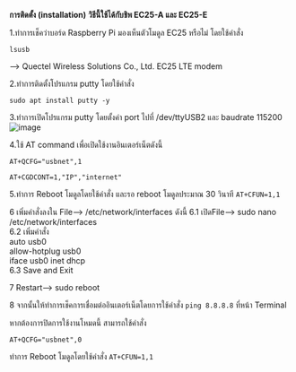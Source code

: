 **การติดตั้ง (installation)**
**วิธีนี้ใช้ได้กับชิพ EC25-A และ EC25-E**

1.ทำการเช็คว่าบอร์ด Raspberry Pi มองเห็นตัวโมดูล EC25 หรือไม่ โดยใช้คำสั่ง 

`lsusb`

--> Quectel Wireless Solutions Co., Ltd. EC25 LTE modem




2.ทำการติดตั้งโปรแกรม putty โดยใช้คำสั่ง

`sudo apt install putty -y`




3.ทำการเปิดโปรแกรม putty โดยตั้งค่า port ไปที่ /dev/ttyUSB2 และ baudrate 115200
![image](https://user-images.githubusercontent.com/8803501/149867323-2bff3c62-6d1e-4731-a850-fba884233e9e.png)




4.ใช้ AT command เพื่อเปิดใช้งานอินเตอร์เน็ตดังนี้

`AT+QCFG="usbnet",1`

`AT+CGDCONT=1,"IP","internet"`




5.ทำการ Reboot โมดูลโดยใช้คำสั่ง และรอ reboot โมดูลประมาณ 30 วินาที
`AT+CFUN=1,1`

6 เพิ่มคำสั่งลงใน File--> /etc/network/interfaces
ดังนี้
6.1  เปิดFile--> sudo nano /etc/network/interfaces \
6.2 เพิ่มคำสั่ง \
    auto usb0 \
    allow-hotplug usb0 \
    iface usb0 inet dhcp \
6.3 Save and Exit

7 Restart--> sudo reboot

8 จากนั้นให้ทำการเช็คการเชื่อมต่ออินเตอร์เน็ตโดยการใช้คำสั่ง `ping 8.8.8.8` ที่หน้า Terminal




หากต้องการปิดการใช้งานโหมดนี้ สามารถใช้คำสั่ง 

`AT+QCFG="usbnet",0`

ทำการ Reboot โมดูลโดยใช้คำสั่ง 
`AT+CFUN=1,1`
